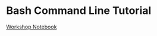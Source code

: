 # Bash Command Line Tutorial


[Workshop Notebook](https://tu-coding-outreach-group.github.io/intro-to-coding-2021/bash/index.html)
